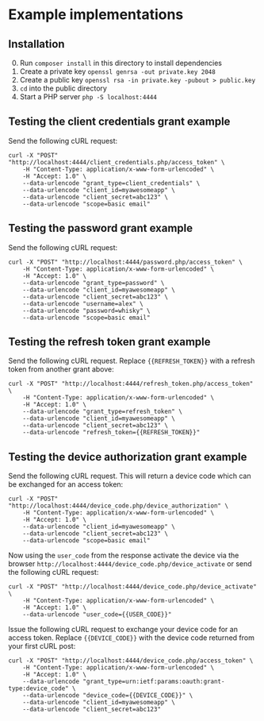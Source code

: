 # Example implementations

## Installation

0. Run `composer install` in this directory to install dependencies
0. Create a private key `openssl genrsa -out private.key 2048`
0. Create a public key `openssl rsa -in private.key -pubout > public.key`
0. `cd` into the public directory
0. Start a PHP server `php -S localhost:4444`

## Testing the client credentials grant example

Send the following cURL request:

```
curl -X "POST" "http://localhost:4444/client_credentials.php/access_token" \
	-H "Content-Type: application/x-www-form-urlencoded" \
	-H "Accept: 1.0" \
	--data-urlencode "grant_type=client_credentials" \
	--data-urlencode "client_id=myawesomeapp" \
	--data-urlencode "client_secret=abc123" \
	--data-urlencode "scope=basic email"
```

## Testing the password grant example

Send the following cURL request:

```
curl -X "POST" "http://localhost:4444/password.php/access_token" \
	-H "Content-Type: application/x-www-form-urlencoded" \
	-H "Accept: 1.0" \
	--data-urlencode "grant_type=password" \
	--data-urlencode "client_id=myawesomeapp" \
	--data-urlencode "client_secret=abc123" \
	--data-urlencode "username=alex" \
	--data-urlencode "password=whisky" \
	--data-urlencode "scope=basic email"
```

## Testing the refresh token grant example

Send the following cURL request. Replace `{{REFRESH_TOKEN}}` with a refresh token from another grant above:

```
curl -X "POST" "http://localhost:4444/refresh_token.php/access_token" \
	-H "Content-Type: application/x-www-form-urlencoded" \
	-H "Accept: 1.0" \
	--data-urlencode "grant_type=refresh_token" \
	--data-urlencode "client_id=myawesomeapp" \
	--data-urlencode "client_secret=abc123" \
	--data-urlencode "refresh_token={{REFRESH_TOKEN}}"
```

## Testing the device authorization grant example

Send the following cURL request. This will return a device code which can be exchanged for an access token:

```
curl -X "POST" "http://localhost:4444/device_code.php/device_authorization" \
	-H "Content-Type: application/x-www-form-urlencoded" \
	-H "Accept: 1.0" \
	--data-urlencode "client_id=myawesomeapp" \
	--data-urlencode "client_secret=abc123" \
	--data-urlencode "scope=basic email"
```

Now using the `user_code` from the response activate the device via the browser `http://localhost:4444/device_code.php/device_activate` or send the following cURL request:

```
curl -X "POST" "http://localhost:4444/device_code.php/device_activate" \
	-H "Content-Type: application/x-www-form-urlencoded" \
	-H "Accept: 1.0" \
	--data-urlencode "user_code={{USER_CODE}}"
```

Issue the following cURL request to exchange your device code for an access token. Replace `{{DEVICE_CODE}}` with the
device code returned from your first cURL post:

```
curl -X "POST" "http://localhost:4444/device_code.php/access_token" \
	-H "Content-Type: application/x-www-form-urlencoded" \
	-H "Accept: 1.0" \
	--data-urlencode "grant_type=urn:ietf:params:oauth:grant-type:device_code" \
	--data-urlencode "device_code={{DEVICE_CODE}}" \
	--data-urlencode "client_id=myawesomeapp" \
	--data-urlencode "client_secret=abc123"
```